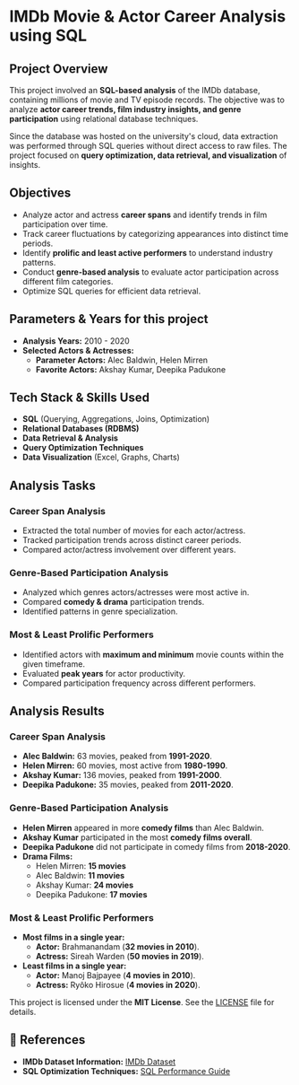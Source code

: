 # IMDb Movie & Actor Career Analysis using SQL

## Project Overview

This project involved an **SQL-based analysis** of the IMDb database, containing millions of movie and TV episode records. The objective was to analyze **actor career trends, film industry insights, and genre participation** using relational database techniques.

Since the database was hosted on the university's cloud, data extraction was performed through SQL queries without direct access to raw files. The project focused on **query optimization, data retrieval, and visualization** of insights.

## Objectives

- Analyze actor and actress **career spans** and identify trends in film participation over time.
- Track career fluctuations by categorizing appearances into distinct time periods.
- Identify **prolific and least active performers** to understand industry patterns.
- Conduct **genre-based analysis** to evaluate actor participation across different film categories.
- Optimize SQL queries for efficient data retrieval.

## Parameters & Years for this project

- **Analysis Years:** 2010 - 2020
- **Selected Actors & Actresses:**
  - **Parameter Actors:** Alec Baldwin, Helen Mirren
  - **Favorite Actors:** Akshay Kumar, Deepika Padukone

## Tech Stack & Skills Used

- **SQL** (Querying, Aggregations, Joins, Optimization)
- **Relational Databases (RDBMS)**
- **Data Retrieval & Analysis**
- **Query Optimization Techniques**
- **Data Visualization** (Excel, Graphs, Charts)

## Analysis Tasks

### Career Span Analysis
- Extracted the total number of movies for each actor/actress.
- Tracked participation trends across distinct career periods.
- Compared actor/actress involvement over different years.

### Genre-Based Participation Analysis
- Analyzed which genres actors/actresses were most active in.
- Compared **comedy & drama** participation trends.
- Identified patterns in genre specialization.

### Most & Least Prolific Performers
- Identified actors with **maximum and minimum** movie counts within the given timeframe.
- Evaluated **peak years** for actor productivity.
- Compared participation frequency across different performers.

## Analysis Results

### Career Span Analysis
- **Alec Baldwin:** 63 movies, peaked from **1991-2020**.
- **Helen Mirren:** 60 movies, most active from **1980-1990**.
- **Akshay Kumar:** 136 movies, peaked from **1991-2000**.
- **Deepika Padukone:** 35 movies, peaked from **2011-2020**.

### Genre-Based Participation Analysis
- **Helen Mirren** appeared in more **comedy films** than Alec Baldwin.
- **Akshay Kumar** participated in the most **comedy films overall**.
- **Deepika Padukone** did not participate in comedy films from **2018-2020**.
- **Drama Films:**
  - Helen Mirren: **15 movies**
  - Alec Baldwin: **11 movies**
  - Akshay Kumar: **24 movies**
  - Deepika Padukone: **17 movies**

### Most & Least Prolific Performers
- **Most films in a single year:**
  - **Actor:** Brahmanandam (**32 movies in 2010**).
  - **Actress:** Sireah Warden (**50 movies in 2019**).
- **Least films in a single year:**
  - **Actor:** Manoj Bajpayee (**4 movies in 2010**).
  - **Actress:** Ryôko Hirosue (**4 movies in 2020**).



This project is licensed under the **MIT License**. See the [LICENSE](LICENSE) file for details.

## 🔗 References

- **IMDb Dataset Information:** [IMDb Dataset](https://www.imdb.com/interfaces/)
- **SQL Optimization Techniques:** [SQL Performance Guide](https://use-the-index-luke.com/)
